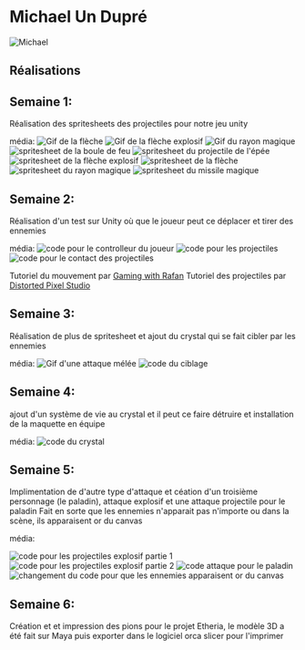 # Michael Un Dupré

<!--<img src="michael_00000.jpg" alt="michael" width="720"/>-->
![Michael](./michael_00000.jpg)

 ## Réalisations

 ## Semaine 1:

 Réalisation des spritesheets des projectiles pour notre jeu unity

 média:
 ![Gif de la flèche](../../Assets/images/image_doc_michael/arrow_sprite.gif)
 ![Gif de la flèche explosif](../../Assets/images/image_doc_michael/fleche_explosif_sprite.gif)
 ![Gif du rayon magique](../../Assets/images/image_doc_michael/magic-beam_sprite.gif)
 ![spritesheet de la boule de feu](../../Assets/images/image_doc_michael/boule_feu-Sheet.png)
 ![spritesheet du projectile de l'épée](../../Assets/images/image_doc_michael/epee_magique-Sheet.png)
 ![spritesheet de la flèche explosif](../../Assets/images/image_doc_michael/fleche_explosif_sprite-Sheet.png)
 ![spritesheet de la flèche](../../Assets/images/image_doc_michael/fleche_sprite-Sheet.png)
 ![spritesheet du rayon magique](../../Assets/images/image_doc_michael/magic-beam_sprite-Sheet.png)
 ![spritesheet du missile magique](../../Assets/images/image_doc_michael/magic_missile_sprite-Sheet.png)

 ## Semaine 2:

 Réalisation d'un test sur Unity où que le joueur peut ce déplacer et tirer des ennemies

 média:
 ![code pour le controlleur du joueur](../../Assets/images/image_doc_michael/controlleur_joueur_archer.png)
 ![code pour les projectiles](../../Assets/images/image_doc_michael/projectile_fleche.png)
 ![code pour le contact des projectiles](../../Assets/images/image_doc_michael/contact_projectile.png)

Tutoriel du mouvement par [Gaming with Rafan](https://youtu.be/e7AWtLIH3u8?si=J_QcrePahT2_cVK5)
Tutoriel des projectiles par [Distorted Pixel Studio](https://youtu.be/8TqY6p-PRcs?si=H_twutaN4FaVgBkz)

 ## Semaine 3:

 Réalisation de plus de spritesheet et ajout du crystal qui se fait cibler par les ennemies

 média:
 ![Gif d'une attaque mélée](../../Assets/images/image_doc_michael/heavy_attack.gif)
 ![code du ciblage](../../Assets/images/image_doc_michael/enemmievscrystal.png) 

 ## Semaine 4:

 ajout d'un système de vie au crystal et il peut ce faire détruire et installation de la maquette en équipe

 média:
 ![code du crystal](../../Assets/images/image_doc_michael/codecrystal.png) 
  <!-- ![Alt Text](../../Assets/images/image_doc_michael/unity_test.mp4)
  ![Alt Text](../../Assets/images/image_doc_michael/test_sprite.mp4)-->

 ## Semaine 5:

 Implimentation de d'autre type d'attaque et céation d'un troisième personnage (le paladin), attaque explosif et une attaque projectile pour le paladin
 Fait en sorte que les ennemies n'apparait pas n'importe ou dans la scène, ils apparaisent or du canvas

 média:
  <!--![code du crystal](../../Assets/images/image_doc_michael/codecrystal.png) -->
 ![code pour les projectiles explosif partie 1](../../Assets/images/image_doc_michael/code_explosif_p1.png) 
 ![code pour les projectiles explosif partie 2](../../Assets/images/image_doc_michael/code_explosif_p2.png) 
 ![code attaque pour le paladin](../../Assets/images/image_doc_michael/attaquemelee.png) 
 ![changement du code pour que les ennemies apparaisent or du canvas](../../Assets/images/image_doc_michael/spawner_orcanvas.png) 

 
## Semaine 6:

Création et et impression des pions pour le projet Etheria, le modèle 3D a été fait sur Maya puis exporter dans le logiciel orca slicer pour l'imprimer
 
  

 <!-- Une image par semaine de la réalisation dont tu es le plus fier avec une légende -->

<!-- * ![S1 Développement du concept](https://fakeimg.pl/400x400?text=Concept) -->
